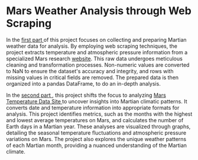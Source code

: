 
# Mars Weather Analysis through Web Scraping

In the <a href="https://github.com/ElleNaazB/WebScraping-DataVisualization/blob/main/part_1_mars.ipynb">first part </a> of this project focuses on collecting and preparing Martian weather data for analysis. By employing web scraping techniques, the project extracts temperature and atmospheric pressure information from a specialized Mars research <a href="https://static.bc-edx.com/data/web/mars_news/index.html">website</a>. This raw data undergoes meticulous cleaning and transformation processes. Non-numeric values are converted to NaN to ensure the dataset's accuracy and integrity, and rows with missing values in critical fields are removed. The prepared data is then organized into a pandas DataFrame, to do 
 an in-depth analysis.

In the <a href="https://github.com/ElleNaazB/WebScraping-DataVisualization/blob/main/part_2_mars.ipynb">second part </a>, this project shifts the focus to analyzing <a href="https://static.bc-edx.com/data/web/mars_facts/temperature.html">Mars Temperature Data Site </a> to uncover insights into Martian climatic patterns. It  converts date and temperature information into appropriate formats for analysis. This project identifies metrics, such as the months with the highest and lowest average temperatures on Mars, and calculates the number of Earth days in a Martian year. These analyses are visualized through graphs, detailing the seasonal temperature fluctuations and atmospheric pressure variations on Mars. The project also explores the unique weather patterns of each Martian month, providing a nuanced understanding of the Martian climate.

